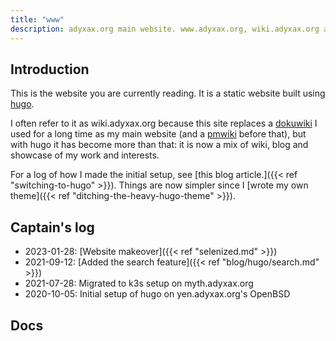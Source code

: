 ```yaml
---
title: "www"
description: adyxax.org main website. www.adyxax.org, wiki.adyxax.org and blog.adyxax.org all point here.
---
```


## Introduction

This is the website you are currently reading. It is a static website built using [hugo](https://github.com/gohugoio/hugo).

I often refer to it as wiki.adyxax.org because this site replaces a [dokuwiki](https://www.dokuwiki.org/dokuwiki) I used for a long time as my main website (and a [pmwiki](https://www.pmwiki.org/) before that), but with hugo it has become more than that: it is now a mix of wiki, blog and showcase of my work and interests.

For a log of how I made the initial setup, see [this blog article.]({{< ref "switching-to-hugo" >}}). Things are now simpler since I [wrote my own theme]({{< ref "ditching-the-heavy-hugo-theme" >}}).

## Captain's log

- 2023-01-28: [Website makeover]({{< ref "selenized.md" >}})
- 2021-09-12: [Added the search feature]({{< ref "blog/hugo/search.md" >}})
- 2021-07-28: Migrated to k3s setup on myth.adyxax.org
- 2020-10-05: Initial setup of hugo on yen.adyxax.org's OpenBSD

## Docs

